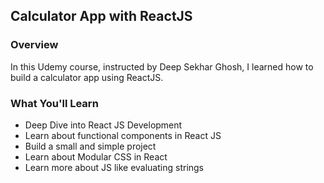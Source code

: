 ## Calculator App with ReactJS

### Overview
In this Udemy course, instructed by Deep Sekhar Ghosh, I learned how to build a calculator app using ReactJS.

### What You'll Learn
- Deep Dive into React JS Development
- Learn about functional components in React JS
- Build a small and simple project
- Learn about Modular CSS in React
- Learn more about JS like evaluating strings

